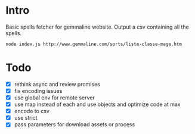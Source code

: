 # Intro

Basic spells fetcher for gemmaline website. Output a csv containing all the spells.
```
node index.js http://www.gemmaline.com/sorts/liste-classe-mage.htm
```
 
# Todo
- [x] rethink async and review promises
- [x] fix encoding issues 
- [x] use global env for remote server
- [x] use map instead of each and use objects and optimize code at max
- [x] encode to csv
- [x] use strict 
- [x] pass parameters for download assets or process
